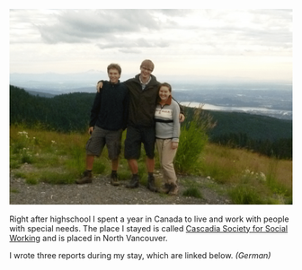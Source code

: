 ![](canada.png)

Right after highschool I spent a year in Canada to live and work with people with special needs. The place I stayed is called [Cascadia Society for Social Working](https://www.cascadiasociety.org/) and is placed in North Vancouver.

I wrote three reports during my stay, which are linked below. *(German)*